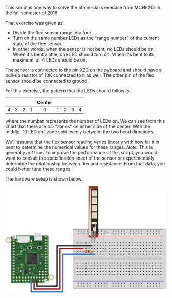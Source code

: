 This script is one way to solve the 5th in-class exercise from MCHE201 in the
fall semester of 2018.

That exercise was given as:
  * Divide the flex sensor range into four
  * Turn on the same number LEDs as the "range number" of the current state 
    of the flex sensor.
  * In other words, when the sensor is not bent, no LEDs should be on. When 
    it's bent a little, one LED should turn on. When it's bent to its 
    maximum, all 4 LEDs should be on.

The sensor is connected to the pin X22 on the pyboard and should have a pull-up resistor of 10K connected to it as well. The other pin of the flex sensor should be connected to ground.

For this exercise, the pattern that the LEDs should follow is:

|   |   |   |   |  Center  |   |   |   |   |
| - | - | - | - | :------: | - | - | - | - |
| 4 | 3 | 2 | 1 |    0     | 1 | 2 | 3 | 4 |

where the number represents the number of LEDs on. We can see from this
chart that there are 4.5 "zones" on either side of the center. With the 
middle, "0 LED on" zone split evenly between the two bend directions.

We'll assume that the flex sensor reading varies linearly with how far it 
is bent to determine the numerical values for these ranges. *Note:* This is 
generally *not* true. To improve the performance of this script, you would
want to consult the specification sheet of the sensor or experimentally
determine the relationship between flex and resistance. From that data, 
you could better tune these ranges.

The hardware setup is shown below.

![Flex Sensor Hardware Setup](pyboard_breadboard_FlexSensor_cropped.png)
